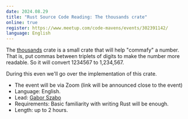 ```yaml
---
date: 2024.08.29
title: "Rust Source Code Reading: The thousands crate"
online: true
register: https://www.meetup.com/code-mavens/events/302391142/
language: English
---
```



The [thousands](https://crates.io/crates/thousands) crate is a small crate that will help "commafy" a number. That is, put commas between triplets of digits to make the number more readable. So it will convert 1234567 to 1,234,567.

During this even we'll go over the implementation of this crate.

* The event will be via Zoom (link will be announced close to the event)
* Language: English.
* Lead: [Gabor Szabo](https://szabgab.com/)
* Requirements: Basic familiarity with writing Rust will be enough.
* Length: up to 2 hours.


